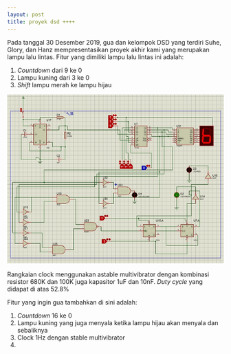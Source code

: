 ```yaml
---
layout: post
title: proyek dsd ++++
---
```


Pada tanggal 30 Desember 2019, gua dan kelompok DSD yang terdiri Suhe, Glory, dan Hanz mempresentasikan proyek akhir kami yang merupakan lampu lalu lintas. Fitur yang dimiliki lampu lalu lintas ini adalah:

1. _Countdown_ dari 9 ke 0
2. Lampu kuning dari 3 ke 0
3. _Shift_ lampu merah ke lampu hijau

![rangkaian](/images/rangkaian.jpg "Rangkaian DSD")

Rangkaian clock menggunakan astable multivibrator dengan kombinasi resistor 680K dan 100K juga kapasitor 1uF dan 10nF. _Duty cycle_ yang didapat di atas 52.8%

Fitur yang ingin gua tambahkan di sini adalah:

1. _Countdown_ 16 ke 0
2. Lampu kuning yang juga menyala ketika lampu hijau akan menyala dan sebaliknya
3. Clock 1Hz dengan stable multivibrator
4. 
